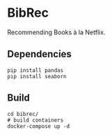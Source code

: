 # BibRec
Recommending Books à la Netflix.

## Dependencies
```
pip install pandas
pip install seaborn
```


## Build
```
cd bibrec/
# build containers
docker-compose up -d
```

